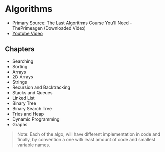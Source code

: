 # Algorithms

- Primary Source: The Last Algorithms Course You'll Need - ThePrimeagen (Downloaded Video)
- [Youtube Video](https://www.youtube.com/watch?v=npxJuB2JpZQ)

## Chapters
- Searching
- Sorting
- Arrays
- 2D Arrays
- Strings
- Recursion and Backtracking
- Stacks and Queues
- Linked List
- Binary Tree
- Binary Search Tree
- Tries and Heap
- Dynamic Programming
- Graphs

> Note: Each of the algo, will have different implementation in code and finally, by convention a one with least amount of code and smallest variable names.